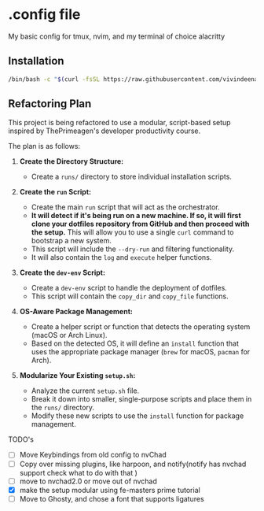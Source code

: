 # .config file

My basic config for tmux, nvim, and my terminal of choice alacritty

## Installation

```bash
/bin/bash -c "$(curl -fsSL https://raw.githubusercontent.com/vivindeena/config/refs/heads/main/run)"
```

## Refactoring Plan

This project is being refactored to use a modular, script-based setup inspired by ThePrimeagen's developer productivity course.

The plan is as follows:

1.  **Create the Directory Structure:**
    *   Create a `runs/` directory to store individual installation scripts.

2.  **Create the `run` Script:**
    *   Create the main `run` script that will act as the orchestrator.
    *   **It will detect if it's being run on a new machine. If so, it will first clone your dotfiles repository from GitHub and then proceed with the setup.** This will allow you to use a single `curl` command to bootstrap a new system.
    *   This script will include the `--dry-run` and filtering functionality.
    *   It will also contain the `log` and `execute` helper functions.

3.  **Create the `dev-env` Script:**
    *   Create a `dev-env` script to handle the deployment of dotfiles.
    *   This script will contain the `copy_dir` and `copy_file` functions.

4.  **OS-Aware Package Management:**
    *   Create a helper script or function that detects the operating system (macOS or Arch Linux).
    *   Based on the detected OS, it will define an `install` function that uses the appropriate package manager (`brew` for macOS, `pacman` for Arch).

5.  **Modularize Your Existing `setup.sh`:**
    *   Analyze the current `setup.sh` file.
    *   Break it down into smaller, single-purpose scripts and place them in the `runs/` directory.
    *   Modify these new scripts to use the `install` function for package management.

TODO's
- [ ] Move Keybindings from old config to nvChad
- [ ] Copy over missing plugins, like harpoon, and notify(notify has nvchad support check what to do with that )
- [ ] move to nvchad2.0 or move out of nvchad
- [x] make the setup modular using fe-masters prime tutorial
- [ ] Move to Ghosty, and chose a font that supports ligatures
